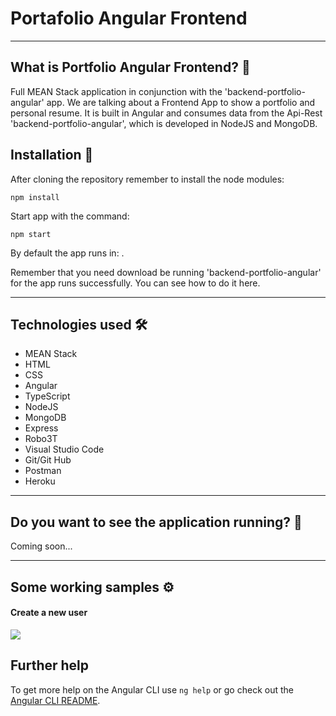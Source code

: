 # Portafolio Angular Frontend

---
## What is Portfolio Angular Frontend? 🤔

Full MEAN Stack application in conjunction with the 'backend-portfolio-angular' app. We are talking about a Frontend App to show a portfolio and personal resume. It is built in Angular and consumes data from the Api-Rest 'backend-portfolio-angular', which is developed in NodeJS and MongoDB.

## Installation 🔧

After cloning the repository remember to install the node modules:
```
npm install
```
Start app with the command:
```
npm start
```
By default the app runs in: [](http://localhost:4200/).

Remember that you need download be running 'backend-portfolio-angular' for the app runs successfully. You can see how to do it here.

---
## Technologies used 🛠️
- MEAN Stack
- HTML
- CSS
- Angular
- TypeScript
- NodeJS
- MongoDB
- Express
- Robo3T
- Visual Studio Code
- Git/Git Hub
- Postman
- Heroku
---

## Do you want to see the application running? 🚀

Coming soon...

---
## Some working samples ⚙️
#### Create a new user

![](server/assets/Ejemplo_uso_cafe_node.png)

## Further help

To get more help on the Angular CLI use `ng help` or go check out the [Angular CLI README](https://github.com/angular/angular-cli/blob/master/README.md).

